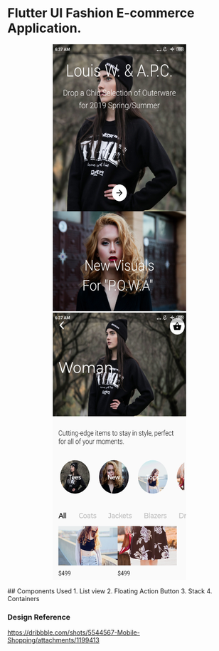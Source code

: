 # Flutter UI Fashion E-commerce Application.
<p align="center"> 
<img width="300" height="600" src="https://github.com/Dhruvpolaris/flutter_ui_fashion_mobile_shopping/blob/master/flutter_UI_Final_Output2.jpg">
<img width="300" height="600" src="https://github.com/Dhruvpolaris/flutter_ui_fashion_mobile_shopping/blob/master/flutter_UI_Final_Output1.jpg">
</p>
## Components Used
1. List view
2. Floating Action Button
3. Stack
4. Containers

### Design Reference
https://dribbble.com/shots/5544567-Mobile-Shopping/attachments/1199413

